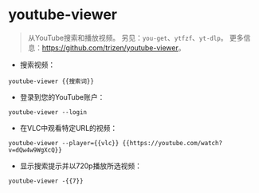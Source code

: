 # youtube-viewer

> 从YouTube搜索和播放视频。
> 另见：`you-get`、`ytfzf`、`yt-dlp`。
> 更多信息：<https://github.com/trizen/youtube-viewer>。

- 搜索视频：

`youtube-viewer {{搜索词}}`

- 登录到您的YouTube账户：

`youtube-viewer --login`

- 在VLC中观看特定URL的视频：

`youtube-viewer --player={{vlc}} {{https://youtube.com/watch?v=dQw4w9WgXcQ}}`

- 显示搜索提示并以720p播放所选视频：

`youtube-viewer -{{7}}`